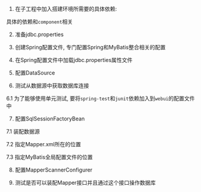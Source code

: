 1. 在子工程中加入搭建环境所需要的具体依赖:
	
具体的依赖和`component`相关

2. 准备jdbc.properties

3. 创建Spring配置文件, 专门配置Spring和MyBatis整合相关的配置

4. 在Spring配置文件中加载jdbc.properties属性文件

5. 配置DataSource

6. 测试从数据源中获取数据库连接

6.1 为了能够使用单元测试, 要将`spring-test`和`junit`依赖加入到`webui`的配置文件中

7. 配置SqlSessionFactoryBean

7.1 装配数据源

7.2 指定Mapper.xml所在的位置

7.3 指定MyBatis全局配置文件的位置

8. 配置MapperScannerConfigurer

9. 测试是否可以装配Mapper接口并且通过这个接口操作数据库